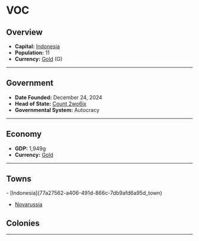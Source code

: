 <!--UNDEDITED FILE, remove this entire line if this file has been edited!-->
# <!--NAME-->VOC<!--NAME-->

## Overview

- **Capital:** <!--CAPITAL_LINK-->[Indonesia](77a27562-a406-491d-866c-7db9afd6a95d_town)<!--CAPITAL_LINK-->
- **Population:** <!--POPULATION-->11<!--POPULATION-->
- **Currency:** <!--CURRENCY_LINK-->[Gold](Gold_currency)<!--CURRENCY_LINK--> (<!--CURRENCY_ABV-->G<!--CURRENCY_ABV-->)

---

## Government

- **Date Founded:** <!--FOUNDED-->December 24, 2024<!--FOUNDED-->
- **Head of State:** <!--LEADER_TITLE_LINK-->[Count 2wo6ix](2wo6ix_user)<!--LEADER_TITLE_LINK-->
- **Governmental System:** <!--GOVERNMENT-->Autocracy<!--GOVERNMENT-->

---

## Economy

- **GDP:** <!--GDP-->1,949g<!--GDP-->
- **Currency:** <!--CURRENCY_LINK-->[Gold](Gold_currency)<!--CURRENCY_LINK-->

---

## Towns

<!--TOWNS-->- [Indonesia](77a27562-a406-491d-866c-7db9afd6a95d_town)
- [Novarussia](3ee1d217-1276-4489-9cc1-4accf64ca9b0_town)<!--TOWNS-->

## Colonies

<!--COLONIES--><!--COLONIES-->

---